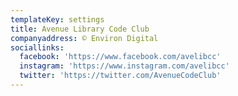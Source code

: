 ```yaml
---
templateKey: settings
title: Avenue Library Code Club
companyaddress: © Environ Digital
sociallinks:
  facebook: 'https://www.facebook.com/avelibcc'
  instagram: 'https://www.instagram.com/avelibcc'
  twitter: 'https://twitter.com/AvenueCodeClub'
---
```


